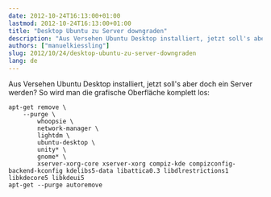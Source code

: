 ```yaml
---
date: 2012-10-24T16:13:00+01:00
lastmod: 2012-10-24T16:13:00+01:00
title: "Desktop Ubuntu zu Server downgraden"
description: "Aus Versehen Ubuntu Desktop installiert, jetzt soll's aber doch ein Server werden? So wird man die grafische Oberfläche komplett los."
authors: ["manuelkiessling"]
slug: 2012/10/24/desktop-ubuntu-zu-server-downgraden
lang: de
---
```


Aus Versehen Ubuntu Desktop installiert, jetzt soll's aber doch ein Server werden? So wird man die grafische Oberfläche komplett los:

```
apt-get remove \
    --purge \
        whoopsie \
        network-manager \
        lightdm \
        ubuntu-desktop \
        unity* \
        gnome* \
        xserver-xorg-core xserver-xorg compiz-kde compizconfig-backend-kconfig kdelibs5-data libattica0.3 libdlrestrictions1 libkdecore5 libkdeui5
apt-get --purge autoremove
```
